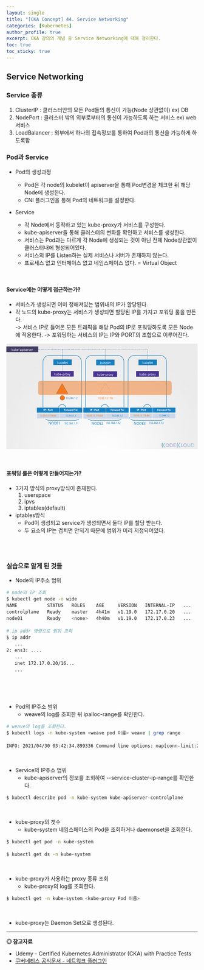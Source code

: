 ```yaml
---
layout: single
title: "[CKA Concept] 44. Service Networking"
categories: [Kubernetes]
author_profile: true
excerpt: CKA 강의의 개념 중 Service Networking에 대해 정리한다. 
toc: true
toc_sticky: true
---
```


## Service Networking

### Service 종류

1. ClusterIP : 클러스터안의 모든 Pod들의 통신이 가능(Node 상관없이) ex) DB
2. NodePort : 클러스터 밖의 외부로부터의 통신이 가능하도록 하는 서비스 ex) web 서비스
3. LoadBalancer : 외부에서 하나의 접속정보를 통하여 Pod과의 통신을 가능하게 하도록함

### Pod과 Service

- Pod의 생성과정
    - Pod은 각 node의 kubelet이 apiserver을 통해 Pod변경을 체크한 뒤 해당 Node에 생성한다.
    - CNI 플러그인을 통해 Pod의 네트워크를 설정한다.

- Service
    - 각 Node에서 동작하고 있는 kube-proxy가 서비스를 구성한다.
    - kube-apiserver을 통해 클러스터의 변화를 확인하고 서비스를 생성한다.
    - 서비스는 Pod과는 다르게 각 Node에 생성되는 것이 아닌 전체 Node상관없이 클러스터내에 형성되어있다.
    - 서비스의 IP를 Listen하는 실제 서비스나 서버가 존재하지 않는다.
    - 프로세스 없고 인터페이스 없고 네임스페이스 없다. = Virtual Object

<br>

#### Service에는 어떻게 접근하는가?
- 서비스가 생성되면 이미 정해져있는 범위내의 IP가 할당된다.
- 각 노드의 kube-proxy는 서비스가 생성되면 할당된 IP를 가지고 포워딩 룰을 만든다.<br>
-> 서비스 IP로 들어온 모든 트래픽을 해당 Pod의 IP로 포워딩하도록 모든 Node에 적용한다.
-> 포워딩하는 서비스의 IP는 IP와 PORT의 조합으로 이루어진다.

![](/assets/img/kubernetes/45_service_networking_1.png)

<br>

#### 포워딩 룰은 어떻게 만들어지는가?
- 3가지 방식의 proxy방식이 존재한다.
    1. userspace
    2. ipvs
    3. iptables(default)
- iptables방식
    - Pod이 생성되고 service가 생성되면서 둘다 IP를 할당 받는다.
    - 두 요소의 IP는 겹치면 안되기 때문에 범위가 미리 지정되어있다.




<br>
<br>

### 실습으로 알게 된 것들
- Node의 IP주소 범위

```bash
# node의 IP 조회
$ kubectl get node -o wide
NAME           STATUS   ROLES    AGE     VERSION   INTERNAL-IP   ...
controlplane   Ready    master   4h41m   v1.19.0   172.17.0.20   ...
node01         Ready    <none>   4h40m   v1.19.0   172.17.0.23   ...

# ip addr 명령으로 범위 조회
$ ip addr
   ...
2: ens3: ....
   ...
   inet 172.17.0.20/16...
   ...

   
```

<br>

- Pod의 IP주소 범위
    - weave의 log를 조회한 뒤 ipalloc-range를 확인한다.

```bash
# weave의 log를 조회한다.
$ kubectl logs -n kube-system <weave pod 이름> weave | grep range

INFO: 2021/04/30 03:42:34.899336 Command line options: map[conn-limit:200 datapath:datapath db-prefix:/weavedb/weave-net docker-api: expect-npc:true http-addr:127.0.0.1:6784 ipalloc-init:consensus=1 ipalloc-range:10.32.0.0/12 metrics-addr:0.0.0.0:6782 name:06:a9:f6:0f:2d:d6 nickname:controlplane no-dns:true no-masq-local:true port:6783]

```

<br>

- Service의 IP주소 범위
    - kube-apiserver의 정보를 조회하여 --service-cluster-ip-range를 확인한다.

```bash
$ kubectl describe pod -n kube-system kube-apiserver-controlplane
```

<br>

- kube-proxy의 갯수
    - kube-system 네임스페이스의 Pod을 조회하거나 daemonset을 조회한다. 

```bash
$ kubectl get pod -n kube-system

$ kubectl get ds -n kube-system
```

<br>

- kube-proxy가 사용하는 proxy 종류 조회
    - kube-proxy의 log를 조회한다.

```bash
$ kubectl get -n kube-system <kube-proxy Pod 이름>
```

<br>

- kube-proxy는 Daemon Set으로 생성된다.






------------------
**◎ 참고자료**
- Udemy - Certified Kubernetes Administrator (CKA) with Practice Tests
- [쿠버네티스 공식문서 - 네트워크 플러그인](https://kubernetes.io/ko/docs/concepts/extend-kubernetes/compute-storage-net/network-plugins/)
